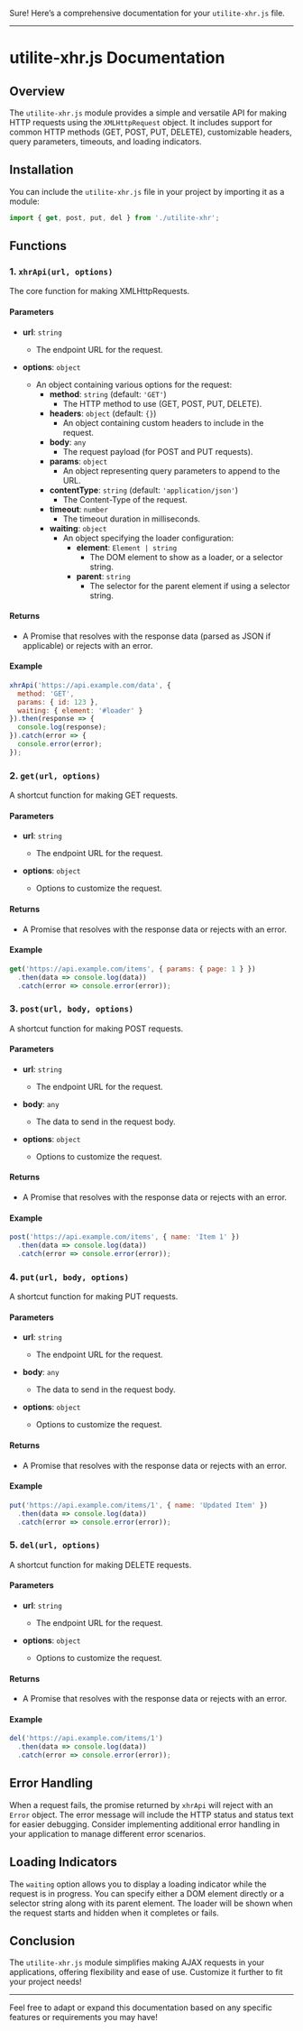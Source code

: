 Sure! Here’s a comprehensive documentation for your `utilite-xhr.js` file.

---

# utilite-xhr.js Documentation

## Overview

The `utilite-xhr.js` module provides a simple and versatile API for making HTTP requests using the `XMLHttpRequest` object. It includes support for common HTTP methods (GET, POST, PUT, DELETE), customizable headers, query parameters, timeouts, and loading indicators.

## Installation

You can include the `utilite-xhr.js` file in your project by importing it as a module:

```javascript
import { get, post, put, del } from './utilite-xhr';
```

## Functions

### 1. `xhrApi(url, options)`

The core function for making XMLHttpRequests.

#### Parameters

- **url**: `string`
  - The endpoint URL for the request.

- **options**: `object`
  - An object containing various options for the request:
    - **method**: `string` (default: `'GET'`)
      - The HTTP method to use (GET, POST, PUT, DELETE).
    - **headers**: `object` (default: `{}`)
      - An object containing custom headers to include in the request.
    - **body**: `any`
      - The request payload (for POST and PUT requests).
    - **params**: `object`
      - An object representing query parameters to append to the URL.
    - **contentType**: `string` (default: `'application/json'`)
      - The Content-Type of the request.
    - **timeout**: `number`
      - The timeout duration in milliseconds.
    - **waiting**: `object`
      - An object specifying the loader configuration:
        - **element**: `Element | string`
          - The DOM element to show as a loader, or a selector string.
        - **parent**: `string`
          - The selector for the parent element if using a selector string.

#### Returns

- A Promise that resolves with the response data (parsed as JSON if applicable) or rejects with an error.

#### Example

```javascript
xhrApi('https://api.example.com/data', {
  method: 'GET',
  params: { id: 123 },
  waiting: { element: '#loader' }
}).then(response => {
  console.log(response);
}).catch(error => {
  console.error(error);
});
```

### 2. `get(url, options)`

A shortcut function for making GET requests.

#### Parameters

- **url**: `string`
  - The endpoint URL for the request.
  
- **options**: `object`
  - Options to customize the request.

#### Returns

- A Promise that resolves with the response data or rejects with an error.

#### Example

```javascript
get('https://api.example.com/items', { params: { page: 1 } })
  .then(data => console.log(data))
  .catch(error => console.error(error));
```

### 3. `post(url, body, options)`

A shortcut function for making POST requests.

#### Parameters

- **url**: `string`
  - The endpoint URL for the request.

- **body**: `any`
  - The data to send in the request body.

- **options**: `object`
  - Options to customize the request.

#### Returns

- A Promise that resolves with the response data or rejects with an error.

#### Example

```javascript
post('https://api.example.com/items', { name: 'Item 1' })
  .then(data => console.log(data))
  .catch(error => console.error(error));
```

### 4. `put(url, body, options)`

A shortcut function for making PUT requests.

#### Parameters

- **url**: `string`
  - The endpoint URL for the request.

- **body**: `any`
  - The data to send in the request body.

- **options**: `object`
  - Options to customize the request.

#### Returns

- A Promise that resolves with the response data or rejects with an error.

#### Example

```javascript
put('https://api.example.com/items/1', { name: 'Updated Item' })
  .then(data => console.log(data))
  .catch(error => console.error(error));
```

### 5. `del(url, options)`

A shortcut function for making DELETE requests.

#### Parameters

- **url**: `string`
  - The endpoint URL for the request.

- **options**: `object`
  - Options to customize the request.

#### Returns

- A Promise that resolves with the response data or rejects with an error.

#### Example

```javascript
del('https://api.example.com/items/1')
  .then(data => console.log(data))
  .catch(error => console.error(error));
```

## Error Handling

When a request fails, the promise returned by `xhrApi` will reject with an `Error` object. The error message will include the HTTP status and status text for easier debugging. Consider implementing additional error handling in your application to manage different error scenarios.

## Loading Indicators

The `waiting` option allows you to display a loading indicator while the request is in progress. You can specify either a DOM element directly or a selector string along with its parent element. The loader will be shown when the request starts and hidden when it completes or fails.

## Conclusion

The `utilite-xhr.js` module simplifies making AJAX requests in your applications, offering flexibility and ease of use. Customize it further to fit your project needs!

--- 

Feel free to adapt or expand this documentation based on any specific features or requirements you may have!